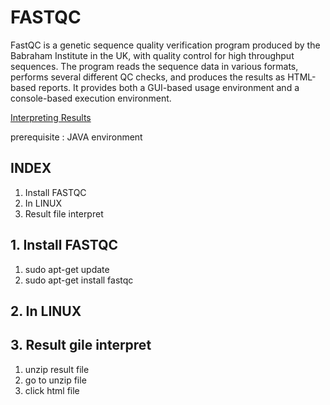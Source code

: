 # FASTQC
FastQC is a genetic sequence quality verification program produced by the Babraham Institute in the UK, with quality control for high throughput sequences. The program reads the sequence data in various formats, performs several different QC checks, and produces the results as HTML-based reports. It provides both a GUI-based usage environment and a console-based execution environment.

[Interpreting Results](https://m.blog.naver.com/PostView.naver?isHttpsRedirect=true&blogId=neoyoung78&logNo=80210587296)

prerequisite : JAVA environment

## INDEX
1. Install FASTQC
2. In LINUX
3. Result file interpret

## 1. Install FASTQC
  1) sudo apt-get update
  2) sudo apt-get install fastqc

## 2. In LINUX

## 3. Result gile interpret
  1) unzip result file
  2) go to unzip file
  3) click html file
